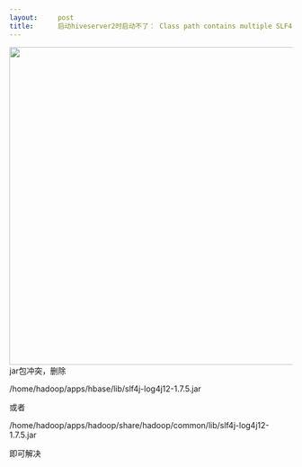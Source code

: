 ```yaml
---
layout:     post
title:      启动hiveserver2时启动不了： Class path contains multiple SLF4J bindings
---
```

<div id="article_content" class="article_content clearfix csdn-tracking-statistics" data-pid="blog" data-mod="popu_307" data-dsm="post">
								            <link rel="stylesheet" href="https://csdnimg.cn/release/phoenix/template/css/ck_htmledit_views-f76675cdea.css">
						<div class="htmledit_views" id="content_views">
                <p style="text-indent:0;"><img alt="" class="has" height="565" src="https://img-blog.csdn.net/20180826185145517?watermark/2/text/aHR0cHM6Ly9ibG9nLmNzZG4ubmV0L3NobWlseTQ5OTI4NzE=/font/5a6L5L2T/fontsize/400/fill/I0JBQkFCMA==/dissolve/70" width="1194">jar包冲突，删除</p>

<p>/home/hadoop/apps/hbase/lib/slf4j-log4j12-1.7.5.jar</p>

<p>或者 </p>

<p>/home/hadoop/apps/hadoop/share/hadoop/common/lib/slf4j-log4j12-1.7.5.jar </p>

<p>即可解决</p>            </div>
                </div>